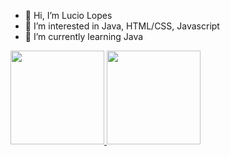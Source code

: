 - 👋 Hi, I’m Lucio Lopes
- 👀 I’m interested in Java, HTML/CSS, Javascript
- 🌱 I’m currently learning Java


<div>
  <a href="https://github.com/lucio-lopes">
  <img height="150em" src="https://github-readme-stats.vercel.app/api?username=lucio-lopes&show_icons=true&theme=omni&include_all_commits=true&count_private=true"/>
  <img height="150em" src="https://github-readme-stats.vercel.app/api/top-langs/?username=lucio-lopes&hide=jupyter%20notebook&layout=compact&langs_count=6&theme=omni"/>
</div>
